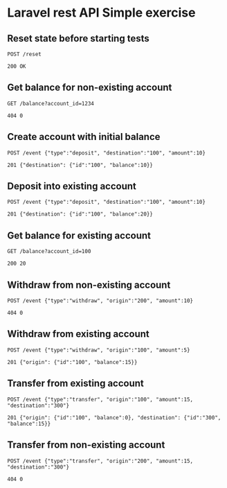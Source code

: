 # Laravel rest API Simple exercise 




## Reset state before starting tests
```
POST /reset

200 OK
```


## Get balance for non-existing account
```
GET /balance?account_id=1234

404 0

```

## Create account with initial balance
```
POST /event {"type":"deposit", "destination":"100", "amount":10}

201 {"destination": {"id":"100", "balance":10}}

```

## Deposit into existing account
```
POST /event {"type":"deposit", "destination":"100", "amount":10}

201 {"destination": {"id":"100", "balance":20}}
```


## Get balance for existing account
```
GET /balance?account_id=100

200 20
```

## Withdraw from non-existing account
```
POST /event {"type":"withdraw", "origin":"200", "amount":10}

404 0
```

## Withdraw from existing account
```
POST /event {"type":"withdraw", "origin":"100", "amount":5}

201 {"origin": {"id":"100", "balance":15}}
```

## Transfer from existing account
```
POST /event {"type":"transfer", "origin":"100", "amount":15, "destination":"300"}

201 {"origin": {"id":"100", "balance":0}, "destination": {"id":"300", "balance":15}}
```

## Transfer from non-existing account
```
POST /event {"type":"transfer", "origin":"200", "amount":15, "destination":"300"}

404 0
```
